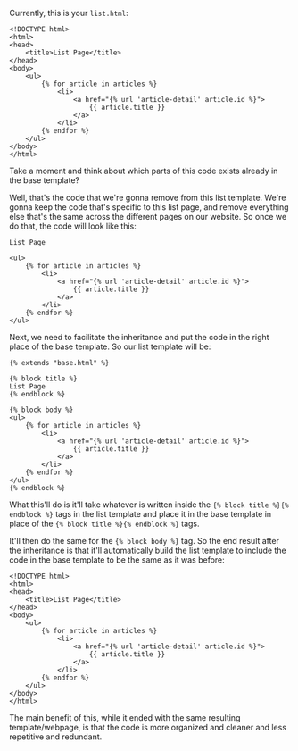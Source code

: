Currently, this is your `list.html`:

```django
<!DOCTYPE html>
<html>
<head>
    <title>List Page</title>
</head>
<body>
    <ul>
        {% for article in articles %}
            <li>
                <a href="{% url 'article-detail' article.id %}">
                    {{ article.title }}
                </a>
            </li>
        {% endfor %}
    </ul>
</body>
</html>
```

Take a moment and think about which parts of this code exists already in the base template?

Well, that's the code that we're gonna remove from this list template. We're gonna keep the code that's specific to this list page, and remove everything else that's the same across the different pages on our website. So once we do that, the code will look like this:

```django
List Page

<ul>
    {% for article in articles %}
        <li>
            <a href="{% url 'article-detail' article.id %}">
                {{ article.title }}
            </a>
        </li>
    {% endfor %}
</ul>
```

Next, we need to facilitate the inheritance and put the code in the right place of the base template. So our list template will be:

```django
{% extends "base.html" %}

{% block title %}
List Page
{% endblock %}

{% block body %}
<ul>
    {% for article in articles %}
        <li>
            <a href="{% url 'article-detail' article.id %}">
                {{ article.title }}
            </a>
        </li>
    {% endfor %}
</ul>
{% endblock %}
```

What this'll do is it'll take whatever is written inside the `{% block title %}{% endblock %}` tags in the list template and place it in the base template in place of the `{% block title %}{% endblock %}` tags.

It'll then do the same for the `{% block body %}` tag. So the end result after the inheritance is that it'll automatically build the list template to include the code in the base template to be the same as it was before:

```django
<!DOCTYPE html>
<html>
<head>
    <title>List Page</title>
</head>
<body>
    <ul>
        {% for article in articles %}
            <li>
                <a href="{% url 'article-detail' article.id %}">
                    {{ article.title }}
                </a>
            </li>
        {% endfor %}
    </ul>
</body>
</html>
```

The main benefit of this, while it ended with the same resulting template/webpage, is that the code is more organized and cleaner and less repetitive and redundant.
